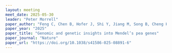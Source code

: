 ```yaml
---
layout: meeting
meet_date: 2025-05-30
leader: "Peter Morrell"
paper_author: "Feng C, Chen B, Hofer J, Shi Y, Jiang M, Song B, Cheng H, Lu L, Wang L, Howard A, Bendahmane A, Fouchal A, Moreau C, Sawada C, LeSignor C, Zhang C, Vikeli E, Tsanakas G, Zhao H, Cheema J, Barclay JE, Hou J, Sayers L, Wingen L, Vigouroux M, Vickers M, Ambrose M, Dalmais M, Higuera-Poveda P, Li P, Yuan Q, Spanner R, Horler R, Wouters R, Chundakkad S, Wu T, Zhao X, Li X, Sun Y, Huang Z, Wu Z, Deng XW, Steuernagel B, Domoney C, Ellis N, Chayut N, Cheng S "
paper_year: "2025"
paper_title: "Genomic and genetic insights into Mendel’s pea genes"
paper_journal: "Nature"
paper_url: "https://doi.org/10.1038/s41586-025-08891-6"
---
```


